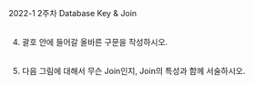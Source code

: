 2022-1 2주차 Database Key & Join<br><br>

4. 괄호 안에 들어갈 올바른 구문을 작성하시오.<br><br>
 
 








5. 다음 그림에 대해서 무슨 Join인지, Join의 특성과 함께 서술하시오.
 
